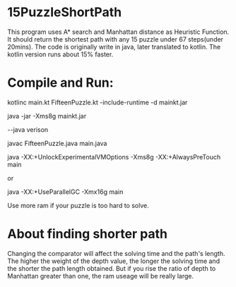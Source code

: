 # 15PuzzleShortPath

This program uses A* search and Manhattan distance as Heuristic Function. It should return the shortest path with any 15 puzzle under 67 steps(under 20mins).
The code is originally write in java, later translated to kotlin. The kotlin version runs about 15% faster.

# Compile and Run:

kotlinc main.kt FifteenPuzzle.kt -include-runtime -d mainkt.jar

java -jar -Xms8g mainkt.jar

--java verison

javac FifteenPuzzle.java main.java

java -XX:+UnlockExperimentalVMOptions -Xms8g -XX:+AlwaysPreTouch main

or

java -XX:+UseParallelGC -Xmx16g main

Use more ram if your puzzle is too hard to solve.

# About finding shorter path

Changing the comparator will affect the solving time and the path's length. The higher the weight of the depth value, the longer the solving time and the shorter the path length obtained. But if you rise the ratio of depth to Manhattan greater than one, the ram useage will be really large.
